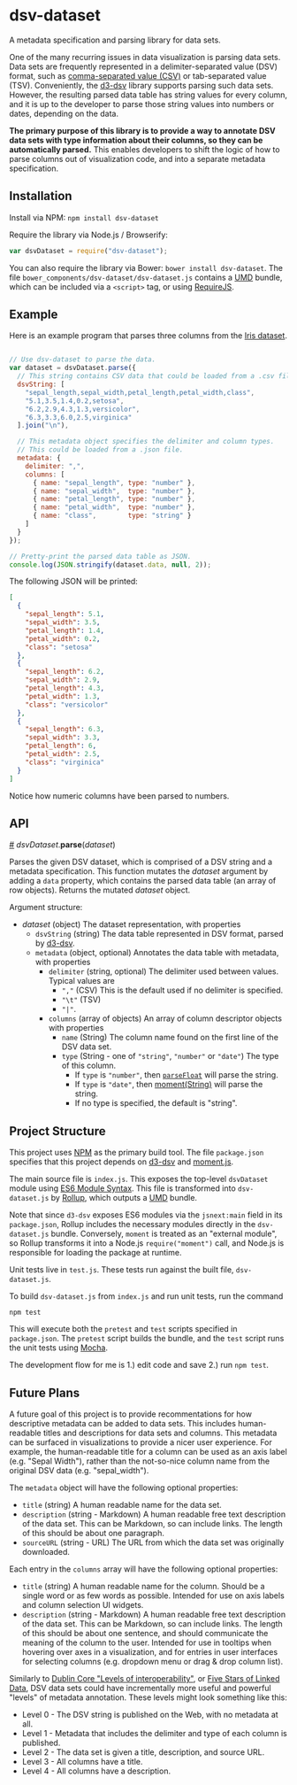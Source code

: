# dsv-dataset
A metadata specification and parsing library for data sets.

One of the many recurring issues in data visualization is parsing data sets. Data sets are frequently represented in a delimiter-separated value (DSV) format, such as [comma-separated value (CSV)](https://en.wikipedia.org/wiki/Comma-separated_values) or tab-separated value (TSV). Conveniently, the [d3-dsv](https://github.com/d3/d3-dsv) library supports parsing such data sets. However, the resulting parsed data table has string values for every column, and it is up to the developer to parse those string values into numbers or dates, depending on the data.

**The primary purpose of this library is to provide a way to annotate DSV data sets with type information about their columns, so they can be automatically parsed.** This enables developers to shift the logic of how to parse columns out of visualization code, and into a separate metadata specification.

## Installation

Install via NPM: `npm install dsv-dataset`

Require the library via Node.js / Browserify:

```javascript
var dsvDataset = require("dsv-dataset");
```

You can also require the library via Bower: `bower install dsv-dataset`. The file `bower_components/dsv-dataset/dsv-dataset.js` contains a [UMD](https://github.com/umdjs/umd) bundle, which can be included via a `<script>` tag, or using [RequireJS](http://requirejs.org/).

## Example

Here is an example program that parses three columns from the [Iris dataset](https://archive.ics.uci.edu/ml/datasets/Iris).

```javascript

// Use dsv-dataset to parse the data.
var dataset = dsvDataset.parse({
  // This string contains CSV data that could be loaded from a .csv file.
  dsvString: [
    "sepal_length,sepal_width,petal_length,petal_width,class",
    "5.1,3.5,1.4,0.2,setosa",
    "6.2,2.9,4.3,1.3,versicolor",
    "6.3,3.3,6.0,2.5,virginica"
  ].join("\n"),

  // This metadata object specifies the delimiter and column types.
  // This could be loaded from a .json file.
  metadata: {
    delimiter: ",",
    columns: [
      { name: "sepal_length", type: "number" },
      { name: "sepal_width",  type: "number" },
      { name: "petal_length", type: "number" },
      { name: "petal_width",  type: "number" },
      { name: "class",        type: "string" }
    ]
  }
});

// Pretty-print the parsed data table as JSON.
console.log(JSON.stringify(dataset.data, null, 2));
```
The following JSON will be printed:
```json
[
  {
    "sepal_length": 5.1,
    "sepal_width": 3.5,
    "petal_length": 1.4,
    "petal_width": 0.2,
    "class": "setosa"
  },
  {
    "sepal_length": 6.2,
    "sepal_width": 2.9,
    "petal_length": 4.3,
    "petal_width": 1.3,
    "class": "versicolor"
  },
  {
    "sepal_length": 6.3,
    "sepal_width": 3.3,
    "petal_length": 6,
    "petal_width": 2.5,
    "class": "virginica"
  }
]
```
Notice how numeric columns have been parsed to numbers.

## API

<a name="parse" href="#parse">#</a> <i>dsvDataset</i>.<b>parse</b>(<i>dataset</i>)

Parses the given DSV dataset, which is comprised of a DSV string and a metadata specification. This function mutates the <i>dataset</i> argument by adding a `data` property, which contains the parsed data table (an array of row objects). Returns the mutated <i>dataset</i> object.

Argument structure:

 * <i>dataset</i> (object) The dataset representation, with properties
   * `dsvString` (string) The data table represented in DSV format, parsed by [d3-dsv](https://github.com/d3/d3-dsv).
   * `metadata` (object, optional) Annotates the data table with metadata, with properties
     * `delimiter` (string, optional) The delimiter used between values. Typical values are
       * `","` (CSV) This is the default used if no delimiter is specified.
       * `"\t"` (TSV)
       * `"|"`.
     * `columns` (array of objects) An array of column descriptor objects with properties
       * `name` (String) The column name found on the first line of the DSV data set.
       * `type` (String - one of `"string"`, `"number"` or `"date"`) The type of this column.
         * If `type` is `"number"`, then [`parseFloat`](https://developer.mozilla.org/en-US/docs/Web/JavaScript/Reference/Global_Objects/parseFloat) will parse the string.
         * If `type` is `"date"`, then [moment(String)](http://momentjs.com/docs/#/parsing/string/) will parse the string.
         * If no type is specified, the default is "string".

## Project Structure

This project uses [NPM](https://www.npmjs.com/) as the primary build tool. The file `package.json` specifies that this project depends on [d3-dsv](https://github.com/d3/d3-dsv) and [moment.js](http://momentjs.com/).

The main source file is `index.js`. This exposes the top-level `dsvDataset` module using [ES6 Module Syntax](https://github.com/lukehoban/es6features#modules). This file is transformed into `dsv-dataset.js` by [Rollup](https://github.com/rollup/rollup), which outputs a [UMD](https://github.com/umdjs/umd) bundle.

Note that since `d3-dsv` exposes ES6 modules via the `jsnext:main` field in its `package.json`, Rollup includes the necessary modules directly in the `dsv-dataset.js` bundle. Conversely, `moment` is treated as an "external module", so Rollup transforms it into a Node.js `require("moment")` call, and Node.js is responsible for loading the package at runtime.

Unit tests live in `test.js`. These tests run against the built file, `dsv-dataset.js`.

To build `dsv-dataset.js` from `index.js` and run unit tests, run the command

```
npm test
```

This will execute both the `pretest` and `test` scripts specified in `package.json`. The `pretest` script builds the bundle, and the `test` script runs the unit tests using [Mocha](http://mochajs.org/).

The development flow for me is 1.) edit code and save 2.) run `npm test`.

## Future Plans

A future goal of this project is to provide recommentations for how descriptive metadata can be added to data sets. This includes human-readable titles and descriptions for data sets and columns. This metadata can be surfaced in visualizations to provide a nicer user experience. For example, the human-readable title for a column can be used as an axis label (e.g. "Sepal Width"), rather than the not-so-nice column name from the original DSV data (e.g. "sepal_width").

The `metadata` object will have the following optional properties:

 * `title` (string) A human readable name for the data set.
 * `description` (string - Markdown) A human readable free text description of the data set. This can be Markdown, so can include links. The length of this should be about one paragraph.
 * `sourceURL` (string - URL) The URL from which the data set was originally downloaded.

Each entry in the `columns` array will have the following optional properties:

 * `title` (string) A human readable name for the column. Should be a single word or as few words as possible. Intended for use on axis labels and column selection UI widgets.
 * `description` (string - Markdown) A human readable free text description of the data set. This can be Markdown, so can include links. The length of this should be about one sentence, and should communicate the meaning of the column to the user. Intended for use in tooltips when hovering over axes in a visualization, and for entries in user interfaces for selecting columns (e.g. dropdown menu or drag & drop column list).

Similarly to [Dublin Core "Levels of interoperability"](http://dublincore.org/metadata-basics/), or [Five Stars of Linked Data](http://www.w3.org/DesignIssues/LinkedData.html#fivestar), DSV data sets could have incrementally more useful and powerful "levels" of metadata annotation. These levels might look something like this:

 * Level 0 - The DSV string is published on the Web, with no metadata at all.
 * Level 1 - Metadata that includes the delimiter and type of each column is published.
 * Level 2 - The data set is given a title, description, and source URL.
 * Level 3 - All columns have a title.
 * Level 4 - All columns have a description.
